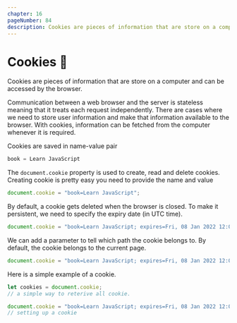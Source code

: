 ```yaml
---
chapter: 16
pageNumber: 84
description: Cookies are pieces of information that are store on a computer and can be accessed by the browser
---
```

# Cookies 🍪

Cookies are pieces of information that are store on a computer and can be accessed by the browser.

Communication between a web browser and the server is stateless meaning that it treats each request independently. There are cases where we need to store user information and make that information available to the browser. With cookies, information can be fetched from the computer whenever it is required.

Cookies are saved in name-value pair

```javascript
book = Learn JavaScript
```

The `document.cookie` property is used to create, read and delete cookies. Creating cookie is pretty easy you need to provide the name and value

```javascript
document.cookie = "book=Learn JavaScript";
```

By default, a cookie gets deleted when the browser is closed. To make it persistent, we need to specify the expiry date (in UTC time).

```javascript
document.cookie = "book=Learn JavaScript; expires=Fri, 08 Jan 2022 12:00:00 UTC";
```

We can add a parameter to tell which path the cookie belongs to. By default, the cookie belongs to the current page.

```javascript
document.cookie = "book=Learn JavaScript; expires=Fri, 08 Jan 2022 12:00:00 UTC; path=/";
```

Here is a simple example of a cookie.

```javascript
let cookies = document.cookie;
// a simple way to reterive all cookie.

document.cookie = "book=Learn JavaScript; expires=Fri, 08 Jan 2022 12:00:00 UTC; path=/";
// setting up a cookie
```
